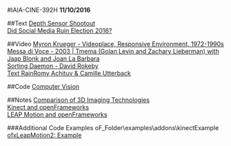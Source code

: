 #IAIA-CINE-392H
**11/10/2016**

##Text
[Depth Sensor Shootout](https://stimulant.com/depth-sensor-shootout-2/)  
[Did Social Media Ruin Election 2016?](http://www.npr.org/2016/11/08/500686320/did-social-media-ruin-election-2016)  

##Video
[Myron Krueger - Videoplace, Responsive Environment, 1972-1990s](https://www.youtube.com/watch?v=dmmxVA5xhuo)  
[Messa di Voce - 2003 | Tmema (Golan Levin and Zachary Lieberman) with Jaap Blonk and Joan La Barbara](http://www.flong.com/projects/messa/)  
[Sorting Daemon - David Rokeby](http://www.davidrokeby.com/sorting.html)  
[Text RainRomy Achituv & Camille Utterback](http://camilleutterback.com/projects/text-rain/)  

##Code
[Computer Vision](../c++/029_ComputerVision)

##Notes
[Comparison of 3D Imaging Technologies](https://goo.gl/mmAFjo)  
[Kinect and openFrameworks](https://github.com/openframeworks/openFrameworks/tree/master/addons/ofxKinect)  
[LEAP Motion and openFrameworks](https://github.com/genekogan/ofxLeapMotion2)

###Additional Code Examples
oF_Folder\examples\addons\kinectExample  
[ofxLeapMotion2: Example](https://github.com/genekogan/ofxLeapMotion2/tree/master/example)
